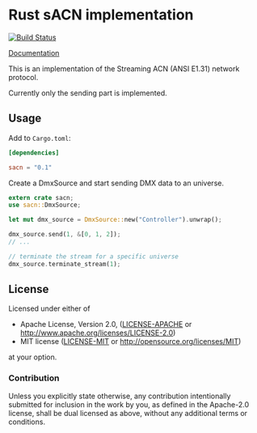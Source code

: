 # Rust sACN implementation
[![Build Status](https://travis-ci.org/lschmierer/sacn.svg)](https://travis-ci.org/lschmierer/sacn)

[Documentation](http://lschmierer.github.io/sacn/)

This is an implementation of the Streaming ACN (ANSI E1.31) network protocol.

Currently only the sending part is implemented.

## Usage

Add to `Cargo.toml`:

```toml
[dependencies]

sacn = "0.1"
```

Create a DmxSource and start sending DMX data to an universe.

```rust
extern crate sacn;
use sacn::DmxSource;

let mut dmx_source = DmxSource::new("Controller").unwrap();

dmx_source.send(1, &[0, 1, 2]);
// ...

// terminate the stream for a specific universe
dmx_source.terminate_stream(1);
```

## License

Licensed under either of

 * Apache License, Version 2.0, ([LICENSE-APACHE](LICENSE-APACHE) or http://www.apache.org/licenses/LICENSE-2.0)
 * MIT license ([LICENSE-MIT](LICENSE-MIT) or http://opensource.org/licenses/MIT)

at your option.

### Contribution

Unless you explicitly state otherwise, any contribution intentionally
submitted for inclusion in the work by you, as defined in the Apache-2.0
license, shall be dual licensed as above, without any additional terms or
conditions.
